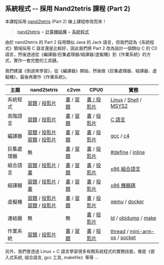 ## 系統程式  -- 採用 Nand2tetris 課程 (Part 2)

本課程採用 [nand2tetris](https://www.nand2tetris.org/) (Part 2) 線上課程修改而來！

> [nand2tetris](./nand2tetris) = [計算機結構](./計算機結構) + [系統程式](./系統程式)

由於 nand2tetris 的 Part 2 採用類似 Java 的 Jack 語言，但我們認為《系統程式》領域採用 C 語言還是比較好，因此我們將 Part 2 改為設計一個類似 C 的 C0 語言，然後透過從《編譯器/巨集處理器/組譯器/虛擬機》到《作業系統》的方式，實作一套完整的工具鏈。

我們建議《倒過來學習》，從《編譯器》開始，然後做《巨集處理器、組譯器、虛擬機》，最後再實作《作業系統》。

 主題       | nand2tetris      | c2vm | CPU0  | 實務
------------|------------------|------------------|-------------|-------
系統程式   | [習題](https://www.slideshare.net/ccckmit/nand2tetris-92010891) / [投影片](./nand2tetris/slide) | [書](./系統程式/c2vm/book) / [習題](./系統程式/c2vm/slide) | [書 / 投影片](./系統程式/book) | [Linux](./系統程式/linux) / [Shell](./系統程式/shell) / [MSYS2](./系統程式/msys2)
高階語言   | [習題](https://www.nand2tetris.org/project09) / [投影片](https://www.slideshare.net/ccckmit/lecture-09-high-level-language) | [書](./系統程式/c2vm/lang) / [習題](./系統程式/c2vm/langProject) | [書](https://www.slideshare.net/secret/1P55aT5TzY9B0t) / [投影片](https://www.slideshare.net/ccckmit/7-73472909) | [C 語言](./系統程式/c)
編譯器     | [習題](https://www.nand2tetris.org/project10) / [投影片](https://www.slideshare.net/ccckmit/lecture-10-compiler-i) <br/> [習題](https://www.nand2tetris.org/project11) / [投影片](https://www.slideshare.net/ccckmit/lecture-11-compiler-ii) | [書](./系統程式/c2vm/compiler) / [習題](./系統程式/c2vm/compilerProject) | [書](https://www.slideshare.net/secret/i3zoFFBkViUsj) / [投影片](https://www.slideshare.net/ccckmit/8-73472916) |  [gcc](./系統程式/gcc) / [c4](./系統程式/c4)
巨集處理器 | 無 | [書](./系統程式/c2vm/macro) / [習題](./系統程式/c2vm/macroProject) | [書](https://www.slideshare.net/secret/LpP2ndRHdKe1oj) / [投影片](https://www.slideshare.net/ccckmit/6-73472903) | [#define](./系統程式/define) / [inline](./系統程式/inline)
組合語言   | [習題](https://www.nand2tetris.org/project04) / [投影片](https://www.slideshare.net/ccckmit/nand2tetris-127760883) / [書](https://docs.wixstatic.com/ugd/44046b_7ef1c00a714c46768f08c459a6cab45a.pdf) | [書](./系統程式/c2vm/as) / [習題](./系統程式/c2vm/asProject) | [書](https://www.slideshare.net/secret/LBAS2mLvFujsxJ) / [投影片](https://www.slideshare.net/ccckmit/3-73472890) | [x86 組合語言](./系統程式/x86asm) |
組譯器     | [習題](https://www.nand2tetris.org/project06) / [投影片](https://www.slideshare.net/ccckmit/lecture-06-assembler) / [書](https://docs.wixstatic.com/ugd/44046b_89a8e226476741a3b7c5204575b8a0b2.pdf) | [書](./系統程式/c2vm/as) / [習題](./系統程式/c2vm/asProject) | [書](https://www.slideshare.net/secret/2bhojrVfeXpABT) / [投影片](https://www.slideshare.net/ccckmit/4-73472893) | [x86 機器碼](./系統程式/x86binary) |
虛擬機     | [習題](https://www.nand2tetris.org/project07) / [投影片](https://www.slideshare.net/ccckmit/lecture-07-virtual-machine-i) <br/> [習題](https://www.nand2tetris.org/project08) / [投影片](https://www.slideshare.net/ccckmit/lecture-08-virtual-machine-ii)| [書](./系統程式/c2vm/hackVm) / [習題](./系統程式/c2vm/hackVmProject) | [書](https://www.slideshare.net/secret/NVd3qKNJSsNRqq) / [投影片](https://www.slideshare.net/ccckmit/9-73472922) | [qemu](./系統程式/qemu) / [docker](./系統程式/docker)
連結器     | 無  | 無 | [書](https://www.slideshare.net/secret/3qelqpHMtBdS7z) / [投影片](https://www.slideshare.net/ccckmit/5-73472900) | [ld](./系統程式/ld) / [objdump](./系統程式/objdump) / [make](./系統程式/make)
作業系統   | [習題](https://www.nand2tetris.org/project12) / [投影片](https://www.slideshare.net/ccckmit/lecture-12-os-123057446)| [書](./系統程式/c2vm/os0) / [習題](./系統程式/c2vm/os0Project) | [書](https://www.slideshare.net/secret/zuF7D3XXPKMmZP) / [投影片](https://www.slideshare.net/ccckmit/10-73472927) | [thread](./系統程式/thread) / [mini-arm-os](./系統程式/mini-arm-os) / [socket](./系統程式/socket)

另外、我們會透過 Linux + C 語言學習很多有關系統程式的實務技能，像是《嵌入式系統, 組合語言, gcc 工具, makefile》等等 ...

